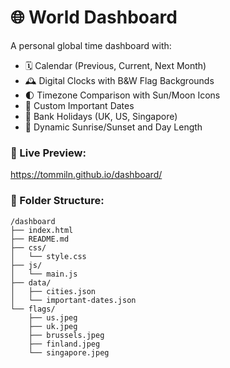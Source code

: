 # 🌐 World Dashboard

A personal global time dashboard with:
- 🗓️ Calendar (Previous, Current, Next Month)
- 🕰️ Digital Clocks with B&W Flag Backgrounds
- 🌓 Timezone Comparison with Sun/Moon Icons
- 📌 Custom Important Dates
- 🏦 Bank Holidays (UK, US, Singapore)
- 🌅 Dynamic Sunrise/Sunset and Day Length

### 🔗 Live Preview:
https://tommiln.github.io/dashboard/

### 📁 Folder Structure:
```
/dashboard
├── index.html
├── README.md
├── css/
│   └── style.css
├── js/
│   └── main.js
├── data/
│   ├── cities.json
│   └── important-dates.json
└── flags/
    ├── us.jpeg
    ├── uk.jpeg
    ├── brussels.jpeg
    ├── finland.jpeg
    └── singapore.jpeg
```
